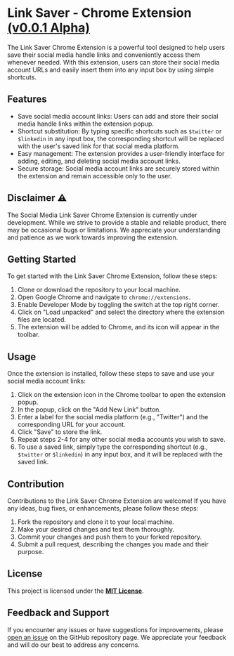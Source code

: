 # Link Saver - Chrome Extension [(v0.0.1 Alpha)](https://github.com/Alkaison/Link-Saver-Extension/releases)

The Link Saver Chrome Extension is a powerful tool designed to help users save their social media handle links and conveniently access them whenever needed. With this extension, users can store their social media account URLs and easily insert them into any input box by using simple shortcuts.

## Features

- Save social media account links: Users can add and store their social media handle links within the extension popup.
- Shortcut substitution: By typing specific shortcuts such as `$twitter` or `$linkedin` in any input box, the corresponding shortcut will be replaced with the user's saved link for that social media platform.
- Easy management: The extension provides a user-friendly interface for adding, editing, and deleting social media account links.
- Secure storage: Social media account links are securely stored within the extension and remain accessible only to the user.

## Disclaimer ⚠️

The Social Media Link Saver Chrome Extension is currently under development. While we strive to provide a stable and reliable product, there may be occasional bugs or limitations. We appreciate your understanding and patience as we work towards improving the extension.

## Getting Started

To get started with the Link Saver Chrome Extension, follow these steps:

1. Clone or download the repository to your local machine.
2. Open Google Chrome and navigate to `chrome://extensions`.
3. Enable Developer Mode by toggling the switch at the top right corner.
4. Click on "Load unpacked" and select the directory where the extension files are located.
5. The extension will be added to Chrome, and its icon will appear in the toolbar.

## Usage

Once the extension is installed, follow these steps to save and use your social media account links:

1. Click on the extension icon in the Chrome toolbar to open the extension popup.
2. In the popup, click on the "Add New Link" button.
3. Enter a label for the social media platform (e.g., "Twitter") and the corresponding URL for your account.
4. Click "Save" to store the link.
5. Repeat steps 2-4 for any other social media accounts you wish to save.
6. To use a saved link, simply type the corresponding shortcut (e.g., `$twitter` or `$linkedin`) in any input box, and it will be replaced with the saved link.

## Contribution

Contributions to the Link Saver Chrome Extension are welcome! If you have any ideas, bug fixes, or enhancements, please follow these steps:

1. Fork the repository and clone it to your local machine.
2. Make your desired changes and test them thoroughly.
3. Commit your changes and push them to your forked repository.
4. Submit a pull request, describing the changes you made and their purpose.

## License

This project is licensed under the [**MIT License**](./LICENSE).

## Feedback and Support

If you encounter any issues or have suggestions for improvements, please [open an issue](https://github.com/Alkaison/Link-Saver-Extension/issues) on the GitHub repository page. We appreciate your feedback and will do our best to address any concerns.
